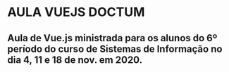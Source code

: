 # AULA VUEJS DOCTUM

## Aula de Vue.js ministrada para os alunos do 6º período do curso de Sistemas de Informação no dia 4, 11 e 18 de nov. em 2020.
